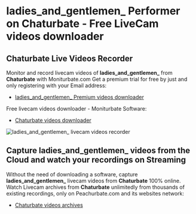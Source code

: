 # ladies_and_gentlemen_ Performer on Chaturbate - Free LiveCam videos downloader

## Chaturbate Live Videos Recorder

Monitor and record livecam videos of **ladies_and_gentlemen_** from **Chaturbate** with Moniturbate.com
Get a premium trial for free by just and only registering with your Email address:
* [ladies_and_gentlemen_ Premium videos downloader](https://moniturbate.com/request-demo-licence-key.html)

Free livecam videos downloader - Moniturbate Software:
* [Chaturbate videos downloader](https://moniturbate.com/moniturbate-download-software.html)

![ladies_and_gentlemen_ livecam videos recorder](https://peachurnet.com/templates/moniturbate-software.png)


## Capture ladies_and_gentlemen_ videos from the Cloud and watch your recordings on Streaming

Without the need of downloading a software, capture **ladies_and_gentlemen_** livecam videos from **Chaturbate** 100% online.
Watch Livecam archives from **Chaturbate** unlimitedly from thousands of existing recordings, only on Peachurbate.com and its websites network:
* [Chaturbate videos archives](https://peachurnet.com/)